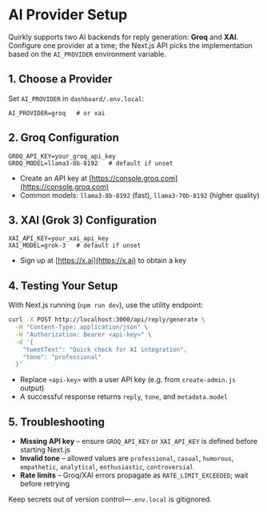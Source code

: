 # AI Provider Setup

Quirkly supports two AI backends for reply generation: **Groq** and **XAI**. Configure one provider at a time; the Next.js API picks the implementation based on the `AI_PROVIDER` environment variable.

## 1. Choose a Provider

Set `AI_PROVIDER` in `dashboard/.env.local`:

```
AI_PROVIDER=groq   # or xai
```

## 2. Groq Configuration

```
GROQ_API_KEY=your_groq_api_key
GROQ_MODEL=llama3-8b-8192   # default if unset
```

- Create an API key at [https://console.groq.com](https://console.groq.com)
- Common models: `llama3-8b-8192` (fast), `llama3-70b-8192` (higher quality)

## 3. XAI (Grok 3) Configuration

```
XAI_API_KEY=your_xai_api_key
XAI_MODEL=grok-3   # default if unset
```

- Sign up at [https://x.ai](https://x.ai) to obtain a key

## 4. Testing Your Setup

With Next.js running (`npm run dev`), use the utility endpoint:

```bash
curl -X POST http://localhost:3000/api/reply/generate \
  -H "Content-Type: application/json" \
  -H "Authorization: Bearer <api-key>" \
  -d '{
    "tweetText": "Quick check for AI integration",
    "tone": "professional"
  }'
```

- Replace `<api-key>` with a user API key (e.g. from `create-admin.js` output)
- A successful response returns `reply`, `tone`, and `metadata.model`

## 5. Troubleshooting

- **Missing API key** – ensure `GROQ_API_KEY` or `XAI_API_KEY` is defined before starting Next.js
- **Invalid tone** – allowed values are `professional`, `casual`, `humorous`, `empathetic`, `analytical`, `enthusiastic`, `controversial`
- **Rate limits** – Groq/XAI errors propagate as `RATE_LIMIT_EXCEEDED`; wait before retrying

Keep secrets out of version control—`.env.local` is gitignored.

